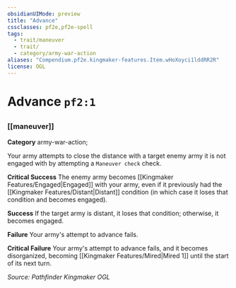 ```yaml
---
obsidianUIMode: preview
title: "Advance"
cssclasses: pf2e,pf2e-spell
tags:
  - trait/maneuver
  - trait/
  - category/army-war-action
aliases: "Compendium.pf2e.kingmaker-features.Item.wHoXoyci1lddRR2R"
license: OGL
---
```

# Advance `pf2:1`
## 
### [[maneuver]]

**Category** army-war-action; 




Your army attempts to close the distance with a target enemy army it is not engaged with by attempting a `Maneuver check` check.

**Critical Success** The enemy army becomes [[Kingmaker Features/Engaged|Engaged]] with your army, even if it previously had the [[Kingmaker Features/Distant|Distant]] condition (in which case it loses that condition and becomes engaged).

**Success** If the target army is distant, it loses that condition; otherwise, it becomes engaged.

**Failure** Your army's attempt to advance fails.

**Critical Failure** Your army's attempt to advance fails, and it becomes disorganized, becoming [[Kingmaker Features/Mired|Mired 1]] until the start of its next turn.

*Source: Pathfinder Kingmaker*
*OGL*